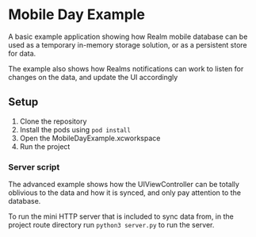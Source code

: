 # Mobile Day Example

A basic example application showing how Realm mobile database can be used as a temporary in-memory storage solution, or as a persistent store for data.

The example also shows how Realms notifications can work to listen for changes on the data, and update the UI accordingly

## Setup

1. Clone the repository
2. Install the pods using `pod install`
3. Open the MobileDayExample.xcworkspace
4. Run the project

### Server script

The advanced example shows how the UIViewController can be totally oblivious to the data and how it is synced, and only pay attention to the database.

To run the mini HTTP server that is included to sync data from, in the project route directory run `python3 server.py` to run the server.